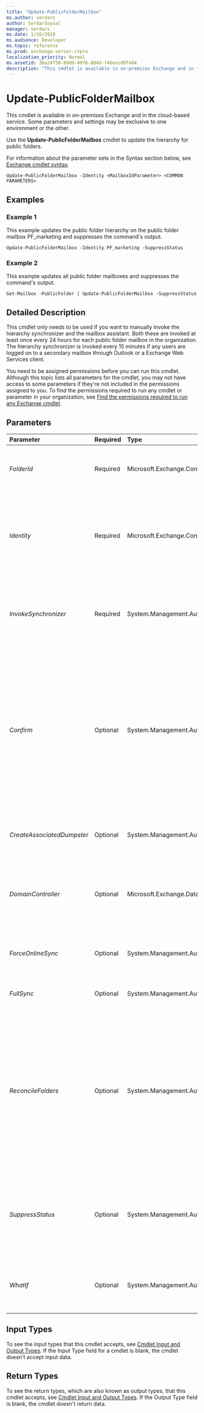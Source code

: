 ```yaml
---
title: "Update-PublicFolderMailbox"
ms.author: serdars
author: SerdarSoysal
manager: serdars
ms.date: 1/16/2018
ms.audience: Developer
ms.topic: reference
ms.prod: exchange-server-itpro
localization_priority: Normal
ms.assetid: 36a24f50-89d9-4976-884d-f46eacd0f4d4
description: "This cmdlet is available in on-premises Exchange and in the cloud-based service. Some parameters and settings may be exclusive to one environment or the other."
---
```


# Update-PublicFolderMailbox

This cmdlet is available in on-premises Exchange and in the cloud-based service. Some parameters and settings may be exclusive to one environment or the other. 
  
Use the **Update-PublicFolderMailbox** cmdlet to update the hierarchy for public folders.
  
For information about the parameter sets in the Syntax section below, see [Exchange cmdlet syntax](https://technet.microsoft.com/library/bb123552.aspx). 
  
```
Update-PublicFolderMailbox -Identity <MailboxIdParameter> <COMMON PARAMETERS>

```

## Examples
<a name="Examples"> </a>

### Example 1

This example updates the public folder hierarchy on the public folder mailbox PF_marketing and suppresses the command's output.
  
```
Update-PublicFolderMailbox -Identity PF_marketing -SuppressStatus
```

### Example 2

This example updates all public folder mailboxes and suppresses the command's output.
  
```
Get-Mailbox -PublicFolder | Update-PublicFolderMailbox -SuppressStatus
```

## Detailed Description
<a name="DetailedDescription"> </a>

This cmdlet only needs to be used if you want to manually invoke the hierarchy synchronizer and the mailbox assistant. Both these are invoked at least once every 24 hours for each public folder mailbox in the organization. The hierarchy synchronizer is invoked every 15 minutes if any users are logged on to a secondary mailbox through Outlook or a Exchange Web Services client.
  
You need to be assigned permissions before you can run this cmdlet. Although this topic lists all parameters for the cmdlet, you may not have access to some parameters if they're not included in the permissions assigned to you. To find the permissions required to run any cmdlet or parameter in your organization, see [Find the permissions required to run any Exchange cmdlet](https://technet.microsoft.com/library/mt432940.aspx).
  
## Parameters
<a name="DetailedDescription"> </a>

|**Parameter**|**Required**|**Type**|**Description**|
|:-----|:-----|:-----|:-----|
| _FolderId_ <br/> |Required  <br/> |Microsoft.Exchange.Configuration.Tasks.PublicFolderIdParameter  <br/> |The _FolderId_ parameter specifies the GUID or name of the public folder that you want to synchronize. You can also include the path using the format `\TopLevelPublicFolder\PublicFolder`.  <br/> |
| _Identity_ <br/> |Required  <br/> |Microsoft.Exchange.Configuration.Tasks.MailboxIdParameter  <br/> | The _Identity_ parameter specifies the identity of the public folder mailbox. This parameter accepts the following values: <br/>  GUID <br/>  Distinguished name (DN) <br/> _Domain\Account_ <br/>  User principal name (UPN) <br/>  Legacy Exchange DN <br/>  SMTP address <br/>  Alias <br/> |
| _InvokeSynchronizer_ <br/> |Required  <br/> |System.Management.Automation.SwitchParameter  <br/> |The _InvokeSynchronizer_ switch can only be used on secondary hierarchy public folder mailboxes and triggers hierarchy synchronization from the primary public folder mailbox to the specified secondary public folder mailbox. <br/> This switch should only be used for troubleshooting purposes.  <br/> |
| _Confirm_ <br/> |Optional  <br/> |System.Management.Automation.SwitchParameter  <br/> | The _Confirm_ switch specifies whether to show or hide the confirmation prompt. How this switch affects the cmdlet depends on if the cmdlet requires confirmation before proceeding. <br/>  Destructive cmdlets (for example, **Remove-\*** cmdlets) have a built-in pause that forces you to acknowledge the command before proceeding. For these cmdlets, you can skip the confirmation prompt by using this exact syntax: `-Confirm:$false`.  <br/>  Most other cmdlets (for example, **New-\*** and **Set-\*** cmdlets) don't have a built-in pause. For these cmdlets, specifying the _Confirm_ switch without a value introduces a pause that forces you acknowledge the command before proceeding. <br/> |
| _CreateAssociatedDumpster_ <br/> |Optional  <br/> |System.Management.Automation.SwitchParameter  <br/> |The _CreateAssociatedDumpster_ switch specifies whether to create the associated dumpster before synchronizing the folder. You don't need to specify a value with this switch. <br/> |
| _DomainController_ <br/> |Optional  <br/> |Microsoft.Exchange.Data.Fqdn  <br/> |This parameter is available only in on-premises Exchange.  <br/> The _DomainController_ parameter specifies the domain controller that's used by this cmdlet to read data from or write data to Active Directory. You identify the domain controller by its fully qualified domain name (FQDN). For example, `dc01.contoso.com`.  <br/> |
| _ForceOnlineSync_ <br/> |Optional  <br/> |System.Management.Automation.SwitchParameter  <br/> |The _ForceOnlineSync_ switch specifies whether to force the secondary public folder mailbox to synchronize with the primary public folder mailbox. You don't need to specify a value with this switch. <br/> |
| _FullSync_ <br/> |Optional  <br/> |System.Management.Automation.SwitchParameter  <br/> |The _FullSync_ switch specifies that you want to perform a full synchronization of the public folder mailbox. <br/> |
| _ReconcileFolders_ <br/> |Optional  <br/> |System.Management.Automation.SwitchParameter  <br/> |The _ReconcileFolders_ switch specifies whether to look closely for differences in the folder hierarchy between the primary public folder mailbox and the secondary public folder mailbox. Folders that exist in the primary public folder mailbox and not in the secondary will be recreated. Folders that exist in the secondary public folder mailbox and not in the primary will be deleted. <br/> This switch should only be used for repair or troubleshooting purposes to look for differences in the public folder hierarchy that aren't detected by a regular synchronization. These undetected differences may occur in database failover or disaster recovery scenarios. You must use this switch with the _InvokeSynchronizer_ switch. <br/> |
| _SuppressStatus_ <br/> |Optional  <br/> |System.Management.Automation.SwitchParameter  <br/> |The _SuppressStatus_ switch specifies that the output of this cmdlet is suppressed and that the command will run asynchronously in the background from the Exchange Management Shell. If you don't use this switch in the command, the output will display status messages every 3 seconds for up to one minute. Until the minute passes, you can't use that instance of the Shell. <br/> |
| _WhatIf_ <br/> |Optional  <br/> |System.Management.Automation.SwitchParameter  <br/> |The _WhatIf_ switch simulates the actions of the command. You can use this switch to view the changes that would occur without actually applying those changes. You don't need to specify a value with this switch. <br/> |
   
## Input Types
<a name="InputTypes"> </a>

To see the input types that this cmdlet accepts, see [Cmdlet Input and Output Types](http://go.microsoft.com/fwlink/p/?linkId=616387). If the Input Type field for a cmdlet is blank, the cmdlet doesn't accept input data. 
  
## Return Types
<a name="ReturnTypes"> </a>

To see the return types, which are also known as output types, that this cmdlet accepts, see [Cmdlet Input and Output Types](http://go.microsoft.com/fwlink/p/?linkId=616387). If the Output Type field is blank, the cmdlet doesn't return data. 
  

